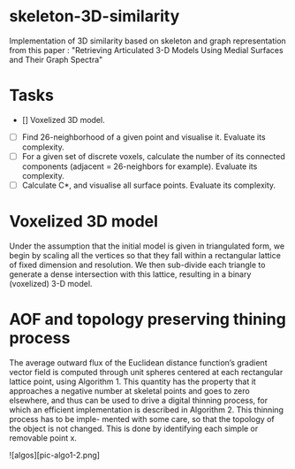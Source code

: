 # skeleton-3D-similarity
Implementation of 3D similarity based on skeleton and graph representation from this paper : "Retrieving Articulated 3-D Models Using Medial Surfaces and Their Graph Spectra"


# Tasks 
- [] Voxelized 3D model.
- [ ] Find 26-neighborhood of a given point and visualise it. Evaluate its complexity.
- [ ] For a given set of discrete voxels, calculate the number of its connected components (adjacent = 26-neighbors for example). Evaluate its complexity.
- [ ] Calculate C*, and visualise all surface points. Evaluate its complexity.

# Voxelized 3D model

Under the assumption that the initial model is given in triangulated form, we begin by scaling all the vertices so that they fall within a rectangular lattice of fixed dimension and resolution. We then sub-divide each triangle to generate a dense intersection with this lattice, resulting in a binary (voxelized) 3-D model.

# AOF and topology preserving thining process

The average outward flux of the Euclidean distance function’s gradient vector field is computed through unit spheres centered at each rectangular lattice point, using Algorithm 1. This quantity has the property that it approaches a negative number at skeletal points and goes to zero elsewhere, and thus can be used to drive a digital thinning process, for which an efficient implementation is described in Algorithm 2. This thinning process has to be imple- mented with some care, so that the topology of the object is not changed. This is done by identifying each simple or removable point x.

![algos][pic-algo1-2.png]